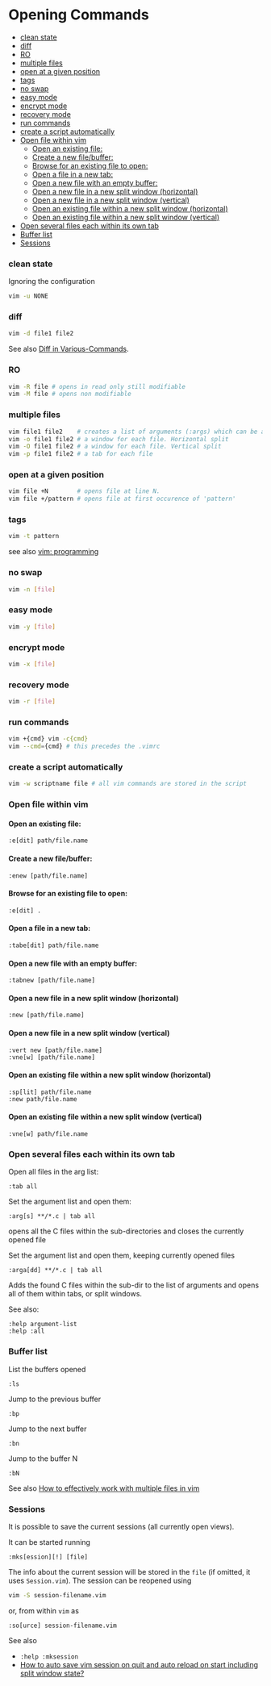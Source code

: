 # Opening Commands


<!-- vim-markdown-toc GFM -->

* [clean state](#clean-state)
* [diff](#diff)
* [RO](#ro)
* [multiple files](#multiple-files)
* [open at a given position](#open-at-a-given-position)
* [tags](#tags)
* [no swap](#no-swap)
* [easy mode](#easy-mode)
* [encrypt mode](#encrypt-mode)
* [recovery mode](#recovery-mode)
* [run commands](#run-commands)
* [create a script automatically](#create-a-script-automatically)
* [Open file within vim](#open-file-within-vim)
	* [Open an existing file:](#open-an-existing-file)
	* [Create a new file/buffer:](#create-a-new-filebuffer)
	* [Browse for an existing file to open:](#browse-for-an-existing-file-to-open)
	* [Open a file in a new tab:](#open-a-file-in-a-new-tab)
	* [Open a new file with an empty buffer:](#open-a-new-file-with-an-empty-buffer)
	* [Open a new file in a new split window (horizontal)](#open-a-new-file-in-a-new-split-window-horizontal)
	* [Open a new file in a new split window (vertical)](#open-a-new-file-in-a-new-split-window-vertical)
	* [Open an existing file within a new split window (horizontal)](#open-an-existing-file-within-a-new-split-window-horizontal)
	* [Open an existing file within a new split window (vertical)](#open-an-existing-file-within-a-new-split-window-vertical)
* [Open several files each within its own tab](#open-several-files-each-within-its-own-tab)
* [Buffer list](#buffer-list)
* [Sessions](#sessions)

<!-- vim-markdown-toc -->

### clean state

Ignoring the configuration

```bash
vim -u NONE
```

### diff

```bash
vim -d file1 file2
```

See also [Diff in Various-Commands](Various-Commands#diff).

### RO

```bash
vim -R file # opens in read only still modifiable
vim -M file # opens non modifiable
```

### multiple files

```bash
vim file1 file2    # creates a list of arguments (:args) which can be accessed with :next and :prev
vim -o file1 file2 # a window for each file. Horizontal split
vim -O file1 file2 # a window for each file. Vertical split
vim -p file1 file2 # a tab for each file
```

### open at a given position

```bash
vim file +N        # opens file at line N.
vim file +/pattern # opens file at first occurence of 'pattern'
```

### tags

```bash
vim -t pattern 
```

see also [vim: programming](Programming)


### no swap

```bash
vim -n [file]
```

### easy mode

```bash
vim -y [file]
```

### encrypt mode

```bash
vim -x [file]
```

### recovery mode

```bash
vim -r [file]
```

### run commands

```bash
vim +{cmd} vim -c{cmd}
vim --cmd={cmd} # this precedes the .vimrc
```

### create a script automatically

```bash
vim -w scriptname file # all vim commands are stored in the script
```

### Open file within vim
  
#### Open an existing file:

```vim
:e[dit] path/file.name
```
    
#### Create a new file/buffer:

```vim
:enew [path/file.name]
```
    
#### Browse for an existing file to open:

```vim
:e[dit] .
```
    
#### Open a file in a new tab:

```vim
:tabe[dit] path/file.name
```
    
#### Open a new file with an empty buffer:

```vim
:tabnew [path/file.name]
```
    
#### Open a new file in a new split window (horizontal)

```vim
:new [path/file.name]
```
    
#### Open a new file in a new split window (vertical)

```vim
:vert new [path/file.name]
:vne[w] [path/file.name]
```
    
#### Open an existing file within a new split window (horizontal)

```vim
:sp[lit] path/file.name
:new path/file.name
```
    
#### Open an existing file within a new split window (vertical)

```vim
:vne[w] path/file.name
```
        
### Open several files each within its own tab
  
Open all files in the arg list:

```vim
:tab all
```
    
Set the argument list and open them:

```vim
:arg[s] **/*.c | tab all
```

opens all the C files within the sub-directories
and closes the currently opened file
    
Set the argument list and open them, keeping currently opened files

```vim
:arga[dd] **/*.c | tab all
```

Adds the found C files within the sub-dir to the list of arguments
and opens all of them within tabs, or split windows.
    
See also: 

```vim
:help argument-list
:help :all
```
        
### Buffer list
  
List the buffers opened

```vim
:ls
```
    
Jump to the previous buffer

```vim
:bp
```

Jump to the next buffer

```vim
:bn
```
    
Jump to the buffer N

```vim
:bN
```
    
See also [How to effectively work with multiple files in vim](https://stackoverflow.com/questions/53664/how-to-effectively-work-with-multiple-files-in-vim)

### Sessions

It is possible to save the current sessions (all currently open views).

It can be started running

```vim
:mks[ession][!] [file]
```

The info about the current session will be stored in the `file` (if omitted, it uses `Session.vim`). The session can be reopened using

```bash
vim -S session-filename.vim
```

or, from within `vim` as

```vim
:so[urce] session-filename.vim
```

See also

- `:help :mksession`
- [How to auto save vim session on quit and auto reload on start including split window state?](https://stackoverflow.com/q/5142099/3337196)
